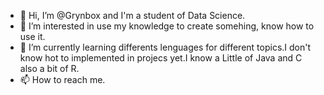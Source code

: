 - 👋 Hi, I’m @Grynbox and I'm a student of Data Science.
- 👀 I’m interested in use my knowledge to create somehing, know how to use it. 
- 🌱 I’m currently learning differents lenguages for different topics.I don't know hot to implemented in projecs yet.I know a Little of Java and C also a bit of R.   
- 📫 How to reach me.
<!---
Grynbox/Grynbox is a ✨ special ✨ repository because its `README.md` (this file) appears on your GitHub profile.
You can click the Preview link to take a look at your changes.
--->
